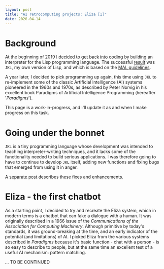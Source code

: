 ```yaml
---
layout: post
title: "AI retrocomputing projects: Eliza [1]"
date: 2020-04-14
---
```


# Background

At the beginning of 2019 [I decided to get back into coding](https://www.non-kinetic-effects.co.uk/blog/2019/01/01/MAL-1) by building an interpreter for the Lisp programming language. The successful [result](https://www.non-kinetic-effects.co.uk/blog/2019/04/28/MAL-5) was `JKL`, my own version of Lisp, and which is based on the [MAL guidelines](https://github.com/kanaka/mal).

A year later, I decided to pick programming up again, this time using `JKL` to re-implement some of the classic Artificial Intelligence (AI) systems pioneered in the 1960s and 1970s, as described by Peter Norvig in his excellent book Paradigms of Artificial Intelligence Programming (hereafter '*Paradigms*').

This page is a work-in-progress, and I'll update it as and when I make progress on this task.

# Going under the bonnet

`JKL` is a tiny programming language whose development was intended to teaching interpreter-writing techniques, and it lacks some of the functionality needed to build serious applications. I was therefore going to have to continue to develop `JKL` itself, adding new functions and fixing bugs that emerged from using it in anger.

A [separate post](https://www.non-kinetic-effects.co.uk/blog/2020/04/03/Journey-continues) describes these fixes and enhancements.

# Eliza - the first chatbot

As a starting point, I decided to try and recreate the Eliza system, which in modern terms is a chatbot that can fake a dialogue with a human. It was originally described in a 1966 issue of the *Communications of the Association for Computing Machinery*. Although primitive by today's standards, it was ground-breaking at the time, and an early indicator of the potential (and limitations) of AI. I picked Eliza from the various systems described in *Paradigms* because it's basic function - chat with a person - is so easy to describe to people, but at the same time an excellent test of a useful AI mechanism: pattern matching.

... TO BE CONTINUED



